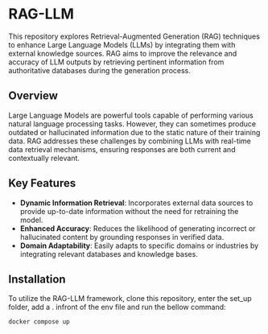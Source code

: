 # RAG-LLM

This repository explores Retrieval-Augmented Generation (RAG) techniques to enhance Large Language Models (LLMs) by integrating them with external knowledge sources. RAG aims to improve the relevance and accuracy of LLM outputs by retrieving pertinent information from authoritative databases during the generation process.

## Overview

Large Language Models are powerful tools capable of performing various natural language processing tasks. However, they can sometimes produce outdated or hallucinated information due to the static nature of their training data. RAG addresses these challenges by combining LLMs with real-time data retrieval mechanisms, ensuring responses are both current and contextually relevant.

## Key Features

- **Dynamic Information Retrieval**: Incorporates external data sources to provide up-to-date information without the need for retraining the model.
- **Enhanced Accuracy**: Reduces the likelihood of generating incorrect or hallucinated content by grounding responses in verified data.
- **Domain Adaptability**: Easily adapts to specific domains or industries by integrating relevant databases and knowledge bases.

## Installation

To utilize the RAG-LLM framework, clone this repository, enter the set_up folder, add a . infront of the env file and run the bellow command:

```bash
docker compose up
